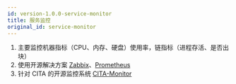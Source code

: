```yaml
---
id: version-1.0.0-service-monitor
title: 服务监控
original_id: service-monitor
---
```


1. 主要监控机器指标（CPU、内存、硬盘）使用率，链指标（进程存活、是否出块）
2. 使用开源解决方案 [Zabbix](https://github.com/zabbix/zabbix)、[Prometheus](https://github.com/prometheus/prometheus)
3. 针对 CITA 的开源监控系统 [CITA-Monitor](https://github.com/citahub/cita-monitor)
